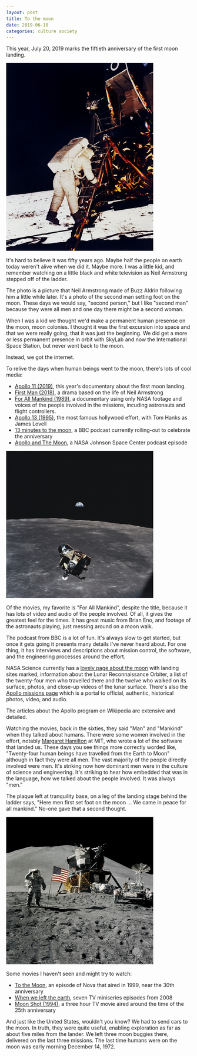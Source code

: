 ```yaml
---
layout: post
title: To the moon
date: 2019-06-18
categories: culture society
---
```

This year, July 20, 2019 marks the fiftieth anniversary of the first
moon landing.

![NASA photo of Buzz Aldrin stepping off of the LM ladder](
/assets/images/SecondMan.jpg)

It's hard to believe it was fifty years ago. Maybe half the people
on earth today weren't alive when we did it. Maybe more. I was a little
kid, and remember watching on a little black and white television as
Neil Armstrong stepped off of the ladder.

The photo is a picture that Neil Armstrong made of Buzz Aldrin following
him a little while later. It's a photo of the second man
setting foot on the moon.
These days we would say, "second person," but I like
"second man" because they were all men and one day there might be a
second woman.

When I was a kid we thought we'd make a permanent human presense on the moon,
moon colonies. I thought it was the first excursion into space and that
we were really going, that it was just the beginning.
We did get a more or less permanent presence in orbit with SkyLab and
now the International Space Station, but never went back to the moon.

Instead, we got the internet.

To relive the days when human beings went to the moon, there's lots of
cool media:

 - [Apollo 11 (2019)](https://www.imdb.com/title/tt8760684/), this
 year's documentary about the first moon landing.
 - [First Man (2018)](https://www.imdb.com/title/tt1213641/), a drama based
 on the life of Neil Armstrong
 - [For All Mankind (1989)](https://www.imdb.com/title/tt0097372/),
 a documentary
 using only NASA footage and voices of the people involved in the missions,
 incuding astronauts and flight controllers.
 - [Apollo 13 (1995)](https://www.imdb.com/title/tt0112384/), the most
 famous hollywood effort, with Tom Hanks as James Lovell
 - [13 minutes to the moon](https://www.bbc.co.uk/programmes/w13xttx2), a
 BBC podcast currently rolling-out to celebrate the anniversary
 - [Apollo and The Moon](https://www.nasa.gov/johnson/HWHAP/apollo-and-the-moon),
 a NASA Johnson Space Center podcast episode

![NASA photo of LM ascent stage approaching CSM with Earth in the background](
/assets/images/LunarRising.jpg)

Of the movies, my favorite is "For All Mankind", despite the title, because
it has lots of video and audio of the people involved. Of all, it gives the
greatest feel for the times. It has great music from Brian Eno, and footage
of the astronauts playing, just messing around on a moon walk.

The podcast from BBC is a lot of fun.
It's always slow to get started, but once
it gets going it presents many details I've never heard about.
For one thing, it has interviews and descriptions about
mission control, the software, and
the engineering processes around the effort.

NASA Science currently has a
[lovely page about the moon](https://moon.nasa.gov/)
with landing sites marked, information about the Lunar Reconnaissance Orbiter,
a list of the twenty-four men who travelled there and the
twelve who walked on its surface, photos, and
close-up videos of the lunar surface.
There's also the [Apollo missions page](
https://www.nasa.gov/mission_pages/apollo/index.html) which is a portal
to official, authentic, historical photos, video, and audio.

The articles about the Apollo program on Wikipedia are extensive and detailed.

Watching the movies, back in the sixties, they said "Man" and "Mankind" when
they talked about humans. There were some women involved in the effort,
notably [Margaret Hamilton](
https://en.wikipedia.org/wiki/Margaret_Hamilton_(software_engineer))
at MIT, who wrote a lot of the software that landed us.
These days you see things more correctly worded like,
"Twenty-four human beings have travelled
from the Earth to Moon" although in fact they were all men. The vast majority
of the people directly involved were men. It's striking now how dominant
men were in the culture of science and engineering.
It's striking to hear how embedded that was in the language, how we
talked about the people involved. It was always "men."

The plaque left at tranquility base, on a leg of the landing stage behind
the ladder says,
"Here men first set foot on the moon ... We came in peace for all mankind."
No-one gave that a second thought.

![NASA photo of astronaut saluting flag with kit](
/assets/images/LunarSalute.jpg)

Some movies I haven't seen and might try to watch:
 - [To the Moon](https://www.imdb.com/title/tt0784725/), an episode of
 Nova that aired in 1999, near the 30th anniversary
 - [When we left the earth](https://www.imdb.com/title/tt1233514/), seven
 TV miniseries episodes from 2008
 - [Moon Shot (1994)](https://www.imdb.com/title/tt0124010/), a three hour
 TV movie aired around the time of the 25th anniversary

And just like the United States, wouldn't you know? We had to send cars
to the moon. In truth, they were quite useful, enabling exploration
as far as about five miles from the lander.
We left three moon buggies there, delivered on the last three missions.
The last time humans were on the moon was early morning December 14, 1972.
